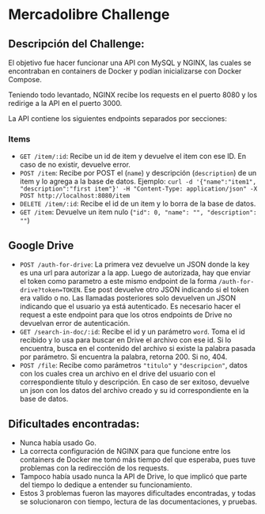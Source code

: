 # Mercadolibre Challenge

## Descripción del Challenge:

El objetivo fue hacer funcionar una API con MySQL y NGINX, las cuales se encontraban en containers de Docker y podían inicializarse con Docker Compose.

Teniendo todo levantado, NGINX recibe los requests en el puerto 8080 y los redirige a la API en el puerto 3000.

La API contiene los siguientes endpoints separados por secciones:

### Items

- `GET /item/:id`: Recibe un id de item y devuelve el item con ese ID. En caso de no existir, devuelve error.
- `POST /item`: Recibe por POST el  (`name`) y descripción (`description`) de un item y lo agrega a la base de datos. Ejemplo:
`curl -d '{"name":"item1", "description":"first item"}' -H "Content-Type: application/json" -X POST http://localhost:8080/item`
- `DELETE /item/:id`: Recibe el id de un item y lo borra de la base de datos.
- `GET /item`: Devuelve un item nulo (`"id": 0, "name": "", "description": ""`)

## Google Drive

- `POST /auth-for-drive`: La primera vez devuelve un JSON donde la key es una url para autorizar a la app. Luego de autorizada, hay que enviar el token como parametro a este mismo endpoint de la forma `/auth-for-drive?token=TOKEN`. Ese post devuelve otro JSON indicando si el token era valido o no. Las llamadas posteriores solo devuelven un JSON indicando que el usuario ya está autenticado. Es necesario hacer el request a este endpoint para que los otros endpoints de Drive no devuelvan error de autenticación.
- `GET /search-in-doc/:id`: Recibe el id y un parámetro `word`. Toma el id recibido y lo usa para buscar en Drive el archivo con ese id. Si lo encuentra, busca en el contenido del archivo si existe la palabra pasada por parámetro. Si encuentra la palabra, retorna 200. Si no, 404.
- `POST /file`: Recibe como parámetros `"titulo"` y `"descripcion"`, datos con los cuales crea un archivo en el drive del usuario con el correspondiente título y descripción. En caso de ser exitoso, devuelve un json con los datos del archivo creado y su id correspondiente en la base de datos.

## Dificultades encontradas:

- Nunca había usado Go.
- La correcta configuración de NGINX para que funcione entre los containers de Docker me tomó más tiempo del que esperaba, pues tuve problemas con la redirección de los requests.
- Tampoco había usado nunca la API de Drive, lo que implicó que parte del tiempo lo dedique a entender su funcionamiento.
- Estos 3 problemas fueron las mayores dificultades encontradas, y todas se solucionaron con tiempo, lectura de las documentaciones, y pruebas.
